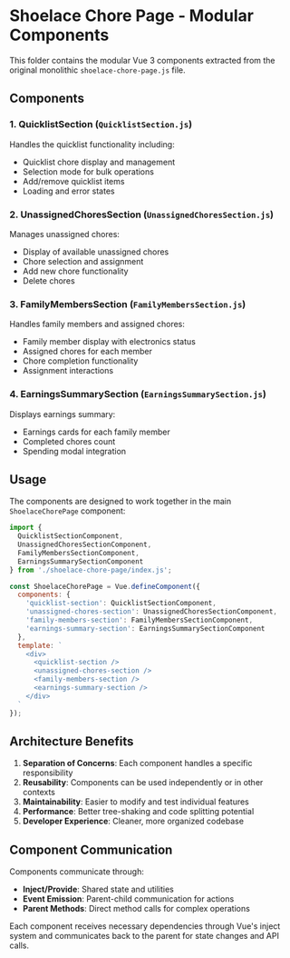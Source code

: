 # Shoelace Chore Page - Modular Components

This folder contains the modular Vue 3 components extracted from the original monolithic `shoelace-chore-page.js` file.

## Components

### 1. QuicklistSection (`QuicklistSection.js`)
Handles the quicklist functionality including:
- Quicklist chore display and management
- Selection mode for bulk operations
- Add/remove quicklist items
- Loading and error states

### 2. UnassignedChoresSection (`UnassignedChoresSection.js`)
Manages unassigned chores:
- Display of available unassigned chores
- Chore selection and assignment
- Add new chore functionality
- Delete chores

### 3. FamilyMembersSection (`FamilyMembersSection.js`)
Handles family members and assigned chores:
- Family member display with electronics status
- Assigned chores for each member
- Chore completion functionality
- Assignment interactions

### 4. EarningsSummarySection (`EarningsSummarySection.js`)
Displays earnings summary:
- Earnings cards for each family member
- Completed chores count
- Spending modal integration

## Usage

The components are designed to work together in the main `ShoelaceChorePage` component:

```javascript
import {
  QuicklistSectionComponent,
  UnassignedChoresSectionComponent,
  FamilyMembersSectionComponent,
  EarningsSummarySectionComponent
} from './shoelace-chore-page/index.js';

const ShoelaceChorePage = Vue.defineComponent({
  components: {
    'quicklist-section': QuicklistSectionComponent,
    'unassigned-chores-section': UnassignedChoresSectionComponent,
    'family-members-section': FamilyMembersSectionComponent,
    'earnings-summary-section': EarningsSummarySectionComponent
  },
  template: `
    <div>
      <quicklist-section />
      <unassigned-chores-section />
      <family-members-section />
      <earnings-summary-section />
    </div>
  `
});
```

## Architecture Benefits

1. **Separation of Concerns**: Each component handles a specific responsibility
2. **Reusability**: Components can be used independently or in other contexts
3. **Maintainability**: Easier to modify and test individual features
4. **Performance**: Better tree-shaking and code splitting potential
5. **Developer Experience**: Cleaner, more organized codebase

## Component Communication

Components communicate through:
- **Inject/Provide**: Shared state and utilities
- **Event Emission**: Parent-child communication for actions
- **Parent Methods**: Direct method calls for complex operations

Each component receives necessary dependencies through Vue's inject system and communicates back to the parent for state changes and API calls.
